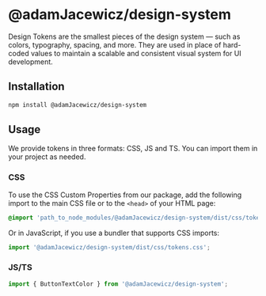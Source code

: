 # @adamJacewicz/design-system

Design Tokens are the smallest pieces of the design system — such as colors, typography, spacing, and more. They are used in place of hard-coded values to maintain a scalable and consistent visual system for UI development.

## Installation

```bash
npm install @adamJacewicz/design-system
```

## Usage

We provide tokens in three formats: CSS, JS and TS. You can import them in your project as needed.

### CSS

To use the CSS Custom Properties from our package, add the following import to the main CSS file or to the `<head>` of your HTML page:

```css
@import 'path_to_node_modules/@adamJacewicz/design-system/dist/css/tokens.css';
```

Or in JavaScript, if you use a bundler that supports CSS imports:

```js
import '@adamJacewicz/design-system/dist/css/tokens.css';
```

### JS/TS

```js
import { ButtonTextColor } from '@adamJacewicz/design-system';
```
